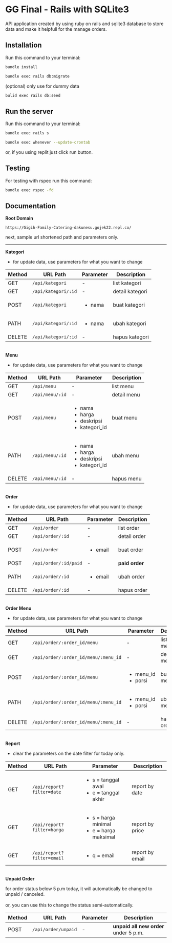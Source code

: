 # GG Final - Rails with SQLite3

API application created by using ruby on rails and sqlite3 database to store data
and make it helpfull for the manage orders.


## Installation

Run this command to your terminal:

```bash
bundle install
```

```bash
bundle exec rails db:migrate
```

(optional) only use for dummy data

```bash
bulid exec rails db:seed
```

## Run the server

Run this command to your terminal:

```bash
bundle exec rails s
```

```bash
bundle exec whenever --update-crontab
```

or, if you using replit just click run button.

## Testing

For testing with rspec run this command:

```bash
bundle exec rspec -fd
```

## Documentation

**Root Domain**

``https://Gigih-Family-Catering-dakunesu.gojek22.repl.co/``

next, sample url shortened path and parameters only.

---

**Kategori**

- for update data, use parameters for what you want to change

| Method  | URL Path                | Parameter               | Description      |
| ------- | ----------------------- | ----------------------- | ---------------- |
| GET     | `/api/kategori`         | -                       | list kategori    |
| GET     | `/api/kategori/:id`     | -                       | detail kategori  |
| POST    | `/api/kategori`         | <ul><li>nama</li></ul>  | buat kategori    |
| PATH    | `/api/kategori/:id`     | <ul><li>nama</li></ul>  | ubah kategori    |
| DELETE  | `/api/kategori/:id`     | -                       | hapus kategori   |

\
**Menu**

- for update data, use parameters for what you want to change

| Method  | URL Path            | Parameter                                                                   | Description      |
| ------- | ------------------- | --------------------------------------------------------------------------- | ---------------- |
| GET     | `/api/menu`         | -                                                                           | list menu        |
| GET     | `/api/menu/:id`     | -                                                                           | detail menu      |
| POST    | `/api/menu`         | <ul><li>nama</li><li>harga</li><li>deskripsi</li><li>kategori_id</li></ul>  | buat menu        |
| PATH    | `/api/menu/:id`     | <ul><li>nama</li><li>harga</li><li>deskripsi</li><li>kategori_id</li></ul>  | ubah menu        |
| DELETE  | `/api/menu/:id`     | -                                                                           | hapus menu       |

\
**Order**

- for update data, use parameters for what you want to change

| Method  | URL Path             | Parameter                | Description       |
| ------- | -------------------- | ------------------------ | ----------------- |
| GET     | `/api/order`         | -                        | list order        |
| GET     | `/api/order/:id`     | -                        | detail order      |
| POST    | `/api/order`         | <ul><li>email</li></ul>  | buat order        |
| POST    | `/api/order/:id/paid`| -                        | **paid order**    |
| PATH    | `/api/order/:id`     | <ul><li>email</li></ul>  | ubah order        |
| DELETE  | `/api/order/:id`     | -                        | hapus order       |

\
**Order Menu**

- for update data, use parameters for what you want to change

| Method  | URL Path                                | Parameter                                | Description            |
| ------- | --------------------------------------- | ---------------------------------------- | ---------------------- |
| GET     | `/api/order/:order_id/menu`              | -                                        | list order menu        |
| GET     | `/api/order/:order_id/menu/:menu_id`     | -                                        | detail order menu      |
| POST    | `/api/order/:order_id/menu`              | <ul><li>menu_id</li><li>porsi</li></ul>  | buat order menu        |
| PATH    | `/api/order/:order_id/menu/:menu_id`     | <ul><li>menu_id</li><li>porsi</li></ul>  | ubah order menu        |
| DELETE  | `/api/order/:order_id/menu/:menu_id`     | -                                                                           | hapus order menu       |


\
**Report**

- clear the parameters on the date filter for today only.

| Method  | URL Path                      | Parameter                                                           | Description       |
| ------- | ----------------------------- | ------------------------------------------------------------------- | ----------------- |
| GET     | `/api/report?filter=date`     | <ul><li>s = tanggal awal</li><li>e = tanggal akhir</li></ul>        | report by date    |
| GET     | `/api/report?filter=harga`    | <ul><li>s = harga minimal</li><li>e = harga maksimal</li></ul>      | report by price   |
| GET     | `/api/report?filter=email`    | <ul><li>q = email</li></ul>                                         | report by email   |

\
**Unpaid Order**

for order status below 5 p.m today, it will automatically be changed to unpaid / canceled.
\
\
or, you can use this to change the status semi-automatically.

| Method  | URL Path             | Parameter     | Description                            |
| ------- | -------------------- | ------------- | -------------------------------------- |
| POST     | `/api/order/unpaid` | -             | **unpaid all new order** under 5 p.m.  |
